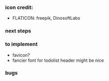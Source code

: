 ### icon credit:

- FLATICON: freepik, DinosoftLabs

### next steps

### to implement

- favicon?
- fancier font for todolist header might be nice

### bugs
